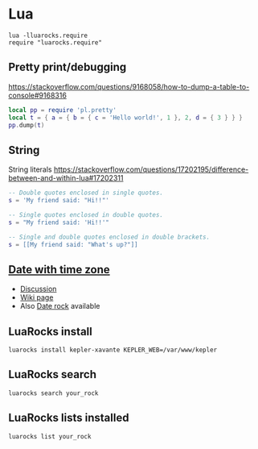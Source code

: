 # Lua

    lua -lluarocks.require
    require "luarocks.require"

## Pretty print/debugging

<https://stackoverflow.com/questions/9168058/how-to-dump-a-table-to-console#9168316>

```lua
local pp = require 'pl.pretty'
local t = { a = { b = { c = 'Hello world!', 1 }, 2, d = { 3 } } }
pp.dump(t)
```

## String

String literals
<https://stackoverflow.com/questions/17202195/difference-between-and-within-lua#17202311>

```lua
-- Double quotes enclosed in single quotes.
s = 'My friend said: "Hi!!"'

-- Single quotes enclosed in double quotes.
s = "My friend said: 'Hi!!'"

-- Single and double quotes enclosed in double brackets.
s = [[My friend said: "What's up?"]]
```

## [Date with time zone][]

* [Discussion](http://lua-users.org/lists/lua-l/2008-03/msg00050.html)
* [Wiki page][Date with time zone]
* Also [Date rock](http://luarocks.org/repositories/rocks/#date) available

[Date with time zone]: http://lua-users.org/wiki/TimeZone

## LuaRocks install

    luarocks install kepler-xavante KEPLER_WEB=/var/www/kepler

## LuaRocks search

    luarocks search your_rock

## LuaRocks lists installed

    luarocks list your_rock
